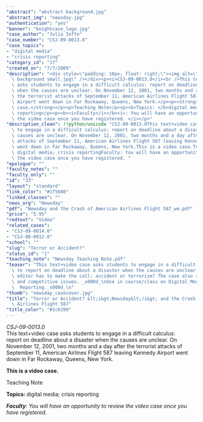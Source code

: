 ```yaml
---
"abstract": "abstract background.jpg"
"abstract_img": "newsday.jpg"
"authentication": "yes"
"banner": "knightcase_logo.jpg"
"case_author": "Julia Ioffe"
"case_number": "CSJ-09-0013.0"
"case_topics":
- "digital media"
- "crisis reporting"
"category_id": "17"
"created_on": "7/7/2009"
"description": "<div style=\"padding: 10px; float: right;\"><img alt=\"\" src=\"/casestudy/files/photos/344/abstract\
  \ background small.jpg\" /></div><p><i>CSJ-09-0013.0</i><br />This text+video case\
  \ asks students to engage in a difficult calculus: report on deadline about a disaster\
  \ when the causes are unclear. On November 12, 2001, two months and a day after\
  \ the terrorist attacks of September 11, American Airlines Flight 587 leaving Kennedy\
  \ Airport went down in Far Rockaway, Queens, New York.</p><p><strong>This is a video\
  \ case.</strong></p><p>Teaching Note</p><p><b>Topics: </b>digital media; crisis\
  \ reporting</p><p><b><i>Faculty</i></b><i>: You will have an opportunity to review\
  \ the video case once you have registered. </i></p>"
"description_clean": !!python/unicode "CSJ-09-0013.0This text+video case asks students\
  \ to engage in a difficult calculus: report on deadline about a disaster when the\
  \ causes are unclear. On November 12, 2001, two months and a day after the terrorist\
  \ attacks of September 11, American Airlines Flight 587 leaving Kennedy Airport\
  \ went down in Far Rockaway, Queens, New York.This is a video case.Teaching NoteTopics:\
  \ digital media; crisis reportingFaculty: You will have an opportunity to review\
  \ the video case once you have registered. "
"epologue": ""
"faculty_notes": ""
"faculty_only": ""
"id": "33"
"layout": "standard"
"link_color": "#1f5680"
"linked_classes": ""
"news_org": "Newsday"
"pdf": "Newsday and the Crash of American Airlines Flight 587_wm.pdf"
"price": "5.95"
"redtext": "Video"
"related_cases":
- "CSJ-09-0014.0"
- "CSJ-08-0012.0"
"school": ""
"slug": "Terror or Accident?"
"status_id": "1"
"teaching_note": "Newsday Teaching Note.pdf"
"teaser": "This text+video case asks students to engage in a difficult calculus: how\
  \ to report on deadline about a disaster when the causes are unclear. The website\
  \ editor has to make the call: accident or terrorism? The case also raises managerial\
  \ and competitive issues. _x000d_\nUse in course/class on Digital Media or Crisis\
  \  Reporting._x000d_\n"
"thumb": "newsday_casecover.jpg"
"title": "Terror or Accident? &lt;i&gt;Newsday&lt;/i&gt; and the Crash of American\
  \ Airlines Flight 587"
"title_color": "#1c6399"
---
```

<div style="padding: 10px; float: right;"><img alt="" src="/casestudy/files/photos/344/abstract background small.jpg" /></div><p><i>CSJ-09-0013.0</i><br />This text+video case asks students to engage in a difficult calculus: report on deadline about a disaster when the causes are unclear. On November 12, 2001, two months and a day after the terrorist attacks of September 11, American Airlines Flight 587 leaving Kennedy Airport went down in Far Rockaway, Queens, New York.</p><p><strong>This is a video case.</strong></p><p>Teaching Note</p><p><b>Topics: </b>digital media; crisis reporting</p><p><b><i>Faculty</i></b><i>: You will have an opportunity to review the video case once you have registered. </i></p>
